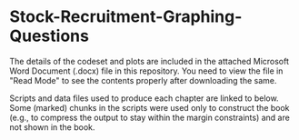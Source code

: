 # Stock-Recruitment-Graphing-Questions

The details of the codeset and plots are included in the attached Microsoft Word Document (.docx) file in this repository. 
You need to view the file in "Read Mode" to see the contents properly after downloading the same.

Scripts and data files used to produce each chapter are linked to below. Some (marked) chunks in the scripts were used only to construct the book (e.g., to compress the output to stay within the margin constraints) and are not shown in the book.
